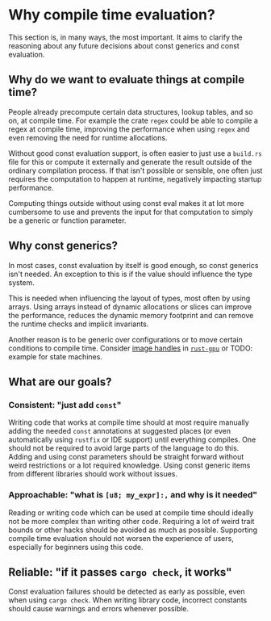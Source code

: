 # Why compile time evaluation?

This section is, in many ways, the most important. It aims to clarify the reasoning about any future decisions about const generics and const evaluation.

## Why do we want to evaluate things at compile time?

People already precompute certain data structures, lookup tables, and so on, at compile time.
For example the crate `regex` could be able to compile a regex at compile time,
improving the performance when using `regex` and even removing the need for runtime allocations. 

Without good const evaluation support, is often easier to just use a `build.rs` file for this or compute it externally and generate the result outside of the ordinary compilation process. If that isn't possible or sensible, one often just requires the computation to happen at runtime, negatively impacting startup performance.

Computing things outside without using const eval makes it at lot more cumbersome to use and
prevents the input for that computation to simply be a generic or function parameter.

## Why const generics?

In most cases, const evaluation by itself is good enough, so const generics isn't needed. An exception to this is
if the value should influence the type system. 

This is needed when influencing the layout of types, most often by using arrays.
Using arrays instead of dynamic allocations or slices can improve the performance, reduces the dynamic memory footprint
and can remove the runtime checks and implicit invariants.

Another reason is to be generic over configurations or to move certain conditions to compile time. Consider [image handles](https://github.com/EmbarkStudios/rust-gpu/blob/1431c18b9db70feafc64e5096a64e5fefffbed18/crates/spirv-std/src/image.rs#L31) in [`rust-gpu`](https://github.com/EmbarkStudios/rust-gpu) or TODO: example for state machines.

## What are our goals?

### Consistent: "just add `const`"

Writing code that works at compile time should at most require manually adding the needed `const` annotations at suggested places (or even automatically using `rustfix` or IDE support)
until everything compiles. One should not be required to avoid large parts of the language to do this.
Adding and using const parameters should be straight forward without weird restrictions or a lot required knowledge.
Using const generic items from different libraries should work without issues.

### Approachable: "what is `[u8; my_expr]:,` and why is it needed"

Reading or writing code which can be used at compile time should ideally not be more complex
than writing other code. Requiring a lot of weird trait bounds or other hacks should be avoided as much as possible.
Supporting compile time evaluation should not worsen the experience of users, especially for beginners using this code.

## Reliable: "if it passes `cargo check`, it works"

Const evaluation failures should be detected as early as possible, even when using `cargo check`. When writing library code, incorrect constants
should cause warnings and errors whenever possible.